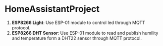 # HomeAssistantProject
1. **ESP8266 Light**: Use ESP-01 module to control led through MQTT protocol.
2. **ESP8266 DHT Sensor**: Use ESP-01 module to read and publish humility and temperature form a DHT22 sensor through MQTT protocol.
